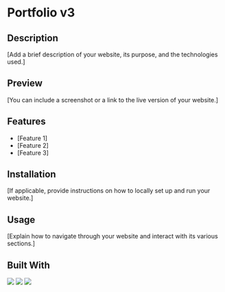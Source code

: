 # Portfolio v3

## Description
[Add a brief description of your website, its purpose, and the technologies used.]

## Preview
[You can include a screenshot or a link to the live version of your website.]

## Features
- [Feature 1]
- [Feature 2]
- [Feature 3]

## Installation
[If applicable, provide instructions on how to locally set up and run your website.]

## Usage
[Explain how to navigate through your website and interact with its various sections.]

## Built With
<img src="https://img.shields.io/badge/html5-%23E34F26.svg?style=for-the-badge&logo=html5&logoColor=white">    <img src="https://img.shields.io/badge/css3%20-%2314354C.svg?&style=for-the-badge&logo=css3&logoColor=white">    <img src="https://img.shields.io/badge/javascript%20-%23323330.svg?&style=for-the-badge&logo=javascript&logoColor=%23F7DF1E">
